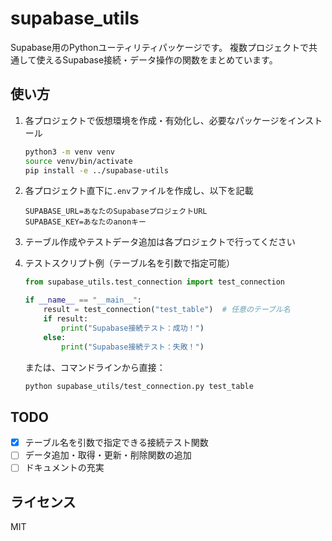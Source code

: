 # supabase_utils

Supabase用のPythonユーティリティパッケージです。
複数プロジェクトで共通して使えるSupabase接続・データ操作の関数をまとめています。

## 使い方

1. 各プロジェクトで仮想環境を作成・有効化し、必要なパッケージをインストール
    ```sh
    python3 -m venv venv
    source venv/bin/activate
    pip install -e ../supabase-utils
    ```

2. 各プロジェクト直下に`.env`ファイルを作成し、以下を記載
    ```
    SUPABASE_URL=あなたのSupabaseプロジェクトURL
    SUPABASE_KEY=あなたのanonキー
    ```

3. テーブル作成やテストデータ追加は各プロジェクトで行ってください

4. テストスクリプト例（テーブル名を引数で指定可能）
    ```python
    from supabase_utils.test_connection import test_connection

    if __name__ == "__main__":
        result = test_connection("test_table")  # 任意のテーブル名
        if result:
            print("Supabase接続テスト：成功！")
        else:
            print("Supabase接続テスト：失敗！")
    ```
    または、コマンドラインから直接：
    ```sh
    python supabase_utils/test_connection.py test_table
    ```

## TODO

- [x] テーブル名を引数で指定できる接続テスト関数
- [ ] データ追加・取得・更新・削除関数の追加
- [ ] ドキュメントの充実

## ライセンス

MIT

